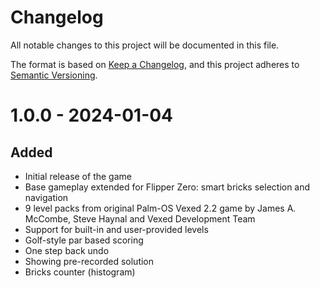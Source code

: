 # Changelog

All notable changes to this project will be documented in this file.

The format is based on [Keep a Changelog](https://keepachangelog.com/en/1.0.0/),
and this project adheres to [Semantic Versioning](https://semver.org/spec/v2.0.0.html).

# 1.0.0 - 2024-01-04

## Added

- Initial release of the game
- Base gameplay extended for Flipper Zero: smart bricks selection and navigation
- 9 level packs from original Palm-OS Vexed 2.2 game by James A. McCombe, Steve Haynal and Vexed Development Team
- Support for built-in and user-provided levels
- Golf-style par based scoring
- One step back undo
- Showing pre-recorded solution
- Bricks counter (histogram)
